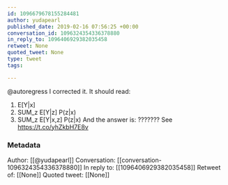 ```yaml
---
id: 1096679678155284481
author: yudapearl
published_date: 2019-02-16 07:56:25 +00:00
conversation_id: 1096324354336378880
in_reply_to: 1096406929382035458
retweet: None
quoted_tweet: None
type: tweet
tags:

---
```


@autoregress I corrected it. It should read:
1. E[Y|x]
2. SUM_z E[Y|z] P(z|x)
3. SUM_z E[Y|x,z] P(z|x)
And the answer is:  ??????? See   https://t.co/yhZkbH7E8v

### Metadata

Author: [[@yudapearl]]
Conversation: [[conversation-1096324354336378880]]
In reply to: [[1096406929382035458]]
Retweet of: [[None]]
Quoted tweet: [[None]]

